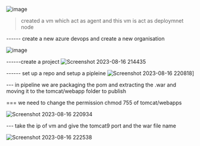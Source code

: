 ![image](https://github.com/Taissery-Suhaib/azure-devops/assets/134582331/c489ea3a-d178-49e9-afbf-7ec838fb4759)
> created a vm which act as agent and this vm is act as deploymnet node



------ create a new azure devops and create a new organisation 

![image](https://github.com/Taissery-Suhaib/azure-devops/assets/134582331/78d1e502-d03d-4046-aa1f-ac282e70c06e)


------create a project 
![Screenshot 2023-08-16 214435](https://github.com/Taissery-Suhaib/azure-devops/assets/134582331/9e293456-a2f1-43df-ac71-d7a1f8a400dd)

------ set up a repo and setup a pipleine 
![Screenshot 2023-08-16 220818](https://github.com/Taissery-Suhaib/azure-devops/assets/134582331/4a84efda-cc59-4bb6-ac35-07f7b01e2fe5)]

--- in pipeline we are packaging the pom and extracting the .war and moving it to the tomcat/webapp folder to publish 


=== we need to change the permission chmod 755 of tomcat/webapps



![Screenshot 2023-08-16 220934](https://github.com/Taissery-Suhaib/azure-devops/assets/134582331/9227caf2-2615-40b0-b03e-436c83180d14)


--- take the ip of vm and give the tomcat9 port and the war file name 

![Screenshot 2023-08-16 222538](https://github.com/Taissery-Suhaib/azure-devops/assets/134582331/559c5326-ce8a-4c27-b6ff-9a604c5e27ae)



